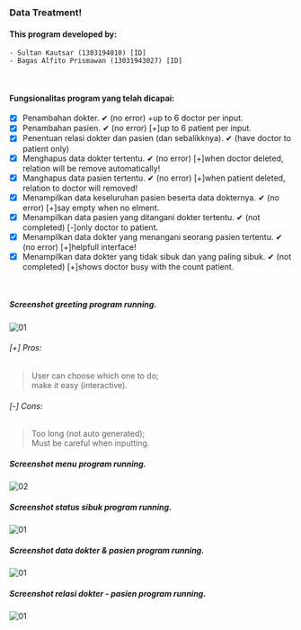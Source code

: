 ### Data Treatment!

#### This program developed by:
``` - Sultan Kautsar (1303194010) [ID] ``` <br>
``` - Bagas Alfito Prismawan (13031943027) [ID] ```

<br>

#### Fungsionalitas program yang telah dicapai:
- [x] Penambahan dokter. ✔ (no error) +up to 6 doctor per input.
- [x] Penambahan pasien. ✔ (no error) [+]up to 6 patient per input.
- [x] Penentuan relasi dokter dan pasien (dan sebalikknya). ✔ (have doctor to patient only)
- [x] Menghapus data dokter tertentu. ✔ (no error) [+]when doctor deleted, relation will be remove automatically!
- [x] Manghapus data pasien tertentu. ✔ (no error) [+]when patient deleted, relation to doctor will removed!
- [x] Menampilkan data keseluruhan pasien beserta data dokternya. ✔ (no error) [+]say empty when no elment.
- [x] Menampilkan data pasien yang ditangani dokter tertentu. ✔  (not completed) [-]only doctor to patient.
- [x] Menampilkan data dokter yang menangani seorang pasien tertentu. ✔ (no error) [+]helpfull interface!
- [x] Menampilkan data dokter yang tidak sibuk dan yang paling sibuk. ✔ (not completed) [+]shows doctor busy with the count patient.

<br>

##### Screenshot greeting program running. <br>
![01](https://github.com/svzax/TubesMultiLinklist_ASD_DataBerobat/blob/master/Data%20Berobat/img/1.png)
###### [+] Pros:
> User can choose which one to do; <br>
> make it easy (interactive).
###### [-] Cons:
> Too long (not auto generated); <br>
> Must be careful when inputting.

##### Screenshot menu program running. <br>
![02](https://github.com/svzax/TubesMultiLinklist_ASD_DataBerobat/blob/master/Data%20Berobat/img/2.png)

##### Screenshot status sibuk program running. <br>
![01](https://github.com/svzax/TubesMultiLinklist_ASD_DataBerobat/blob/master/Data%20Berobat/img/3.png)

##### Screenshot data dokter & pasien program running. <br>
![01](https://github.com/svzax/TubesMultiLinklist_ASD_DataBerobat/blob/master/Data%20Berobat/img/4.png)

##### Screenshot relasi dokter - pasien program running. <br>
![01](https://github.com/svzax/TubesMultiLinklist_ASD_DataBerobat/blob/master/Data%20Berobat/img/5.png)
